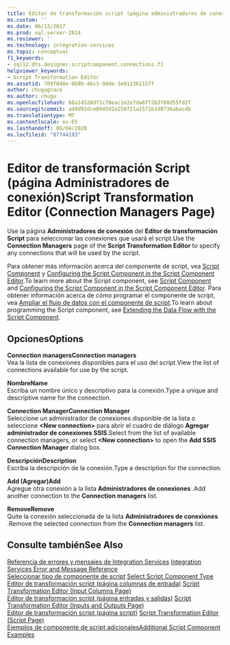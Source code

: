 ```yaml
---
title: Editor de transformación script (página administradores de conexión) | Microsoft Docs
ms.custom: ''
ms.date: 06/13/2017
ms.prod: sql-server-2014
ms.reviewer: ''
ms.technology: integration-services
ms.topic: conceptual
f1_keywords:
- sql12.dts.designer.scriptcomponent.connections.f1
helpviewer_keywords:
- Script Transformation Editor
ms.assetid: 709f048e-0b8b-46c3-9dde-3e912361157f
author: chugugrace
ms.author: chugu
ms.openlocfilehash: 68a14528df1c70eac1e2e7da6ff2b3f88d55fd2f
ms.sourcegitcommit: ad4d92dce894592a259721a1571b1d8736abacdb
ms.translationtype: MT
ms.contentlocale: es-ES
ms.lasthandoff: 08/04/2020
ms.locfileid: "87744193"
---
```

# <a name="script-transformation-editor-connection-managers-page"></a><span data-ttu-id="443b8-102">Editor de transformación Script (página Administradores de conexión)</span><span class="sxs-lookup"><span data-stu-id="443b8-102">Script Transformation Editor (Connection Managers Page)</span></span>
  <span data-ttu-id="443b8-103">Use la página **Administradores de conexión** del **Editor de transformación Script** para seleccionar las conexiones que usará el script.</span><span class="sxs-lookup"><span data-stu-id="443b8-103">Use the **Connection Managers** page of the **Script Transformation Editor** to specify any connections that will be used by the script.</span></span>  
  
 <span data-ttu-id="443b8-104">Para obtener más información acerca del componente de script, vea [Script Component](data-flow/transformations/script-component.md) y [Configuring the Script Component in the Script Component Editor](extending-packages-scripting/data-flow-script-component/configuring-the-script-component-in-the-script-component-editor.md).</span><span class="sxs-lookup"><span data-stu-id="443b8-104">To learn more about the Script component, see [Script Component](data-flow/transformations/script-component.md) and [Configuring the Script Component in the Script Component Editor](extending-packages-scripting/data-flow-script-component/configuring-the-script-component-in-the-script-component-editor.md).</span></span> <span data-ttu-id="443b8-105">Para obtener información acerca de cómo programar el componente de script, vea [Ampliar el flujo de datos con el componente de script](extending-packages-scripting/data-flow-script-component/extending-the-data-flow-with-the-script-component.md).</span><span class="sxs-lookup"><span data-stu-id="443b8-105">To learn about programming the Script component, see [Extending the Data Flow with the Script Component](extending-packages-scripting/data-flow-script-component/extending-the-data-flow-with-the-script-component.md).</span></span>  
  
## <a name="options"></a><span data-ttu-id="443b8-106">Opciones</span><span class="sxs-lookup"><span data-stu-id="443b8-106">Options</span></span>  
 <span data-ttu-id="443b8-107">**Connection managers**</span><span class="sxs-lookup"><span data-stu-id="443b8-107">**Connection managers**</span></span>  
 <span data-ttu-id="443b8-108">Vea la lista de conexiones disponibles para el uso del script.</span><span class="sxs-lookup"><span data-stu-id="443b8-108">View the list of connections available for use by the script.</span></span>  
  
 <span data-ttu-id="443b8-109">**Nombre**</span><span class="sxs-lookup"><span data-stu-id="443b8-109">**Name**</span></span>  
 <span data-ttu-id="443b8-110">Escriba un nombre único y descriptivo para la conexión.</span><span class="sxs-lookup"><span data-stu-id="443b8-110">Type a unique and descriptive name for the connection.</span></span>  
  
 <span data-ttu-id="443b8-111">**Connection Manager**</span><span class="sxs-lookup"><span data-stu-id="443b8-111">**Connection Manager**</span></span>  
 <span data-ttu-id="443b8-112">Seleccione un administrador de conexiones disponible de la lista o seleccione **\<New connection>** para abrir el cuadro de diálogo **Agregar administrador de conexiones SSIS**.</span><span class="sxs-lookup"><span data-stu-id="443b8-112">Select from the list of available connection managers, or select **\<New connection>** to open the **Add SSIS Connection Manager** dialog box.</span></span>  
  
 <span data-ttu-id="443b8-113">**Descripción**</span><span class="sxs-lookup"><span data-stu-id="443b8-113">**Description**</span></span>  
 <span data-ttu-id="443b8-114">Escriba la descripción de la conexión.</span><span class="sxs-lookup"><span data-stu-id="443b8-114">Type a description for the connection.</span></span>  
  
 <span data-ttu-id="443b8-115">**Add (Agregar)**</span><span class="sxs-lookup"><span data-stu-id="443b8-115">**Add**</span></span>  
 <span data-ttu-id="443b8-116">Agregue otra conexión a la lista **Administradores de conexiones** .</span><span class="sxs-lookup"><span data-stu-id="443b8-116">Add another connection to the **Connection managers** list.</span></span>  
  
 <span data-ttu-id="443b8-117">**Remove**</span><span class="sxs-lookup"><span data-stu-id="443b8-117">**Remove**</span></span>  
 <span data-ttu-id="443b8-118">Quite la conexión seleccionada de la lista **Administradores de conexiones** .</span><span class="sxs-lookup"><span data-stu-id="443b8-118">Remove the selected connection from the **Connection managers** list.</span></span>  
  
## <a name="see-also"></a><span data-ttu-id="443b8-119">Consulte también</span><span class="sxs-lookup"><span data-stu-id="443b8-119">See Also</span></span>  
 <span data-ttu-id="443b8-120">[Referencia de errores y mensajes de Integration Services](../../2014/integration-services/integration-services-error-and-message-reference.md) </span><span class="sxs-lookup"><span data-stu-id="443b8-120">[Integration Services Error and Message Reference](../../2014/integration-services/integration-services-error-and-message-reference.md) </span></span>  
 <span data-ttu-id="443b8-121">[Seleccionar tipo de componente de script](../../2014/integration-services/select-script-component-type.md) </span><span class="sxs-lookup"><span data-stu-id="443b8-121">[Select Script Component Type](../../2014/integration-services/select-script-component-type.md) </span></span>  
 <span data-ttu-id="443b8-122">[Editor de transformación script &#40;página columnas de entrada&#41;](../../2014/integration-services/script-transformation-editor-input-columns-page.md) </span><span class="sxs-lookup"><span data-stu-id="443b8-122">[Script Transformation Editor &#40;Input Columns Page&#41;](../../2014/integration-services/script-transformation-editor-input-columns-page.md) </span></span>  
 <span data-ttu-id="443b8-123">[Editor de transformación script &#40;página entradas y salidas&#41;](../../2014/integration-services/script-transformation-editor-inputs-and-outputs-page.md) </span><span class="sxs-lookup"><span data-stu-id="443b8-123">[Script Transformation Editor &#40;Inputs and Outputs Page&#41;](../../2014/integration-services/script-transformation-editor-inputs-and-outputs-page.md) </span></span>  
 <span data-ttu-id="443b8-124">[Editor de transformación script &#40;página script&#41;](../../2014/integration-services/script-transformation-editor-script-page.md) </span><span class="sxs-lookup"><span data-stu-id="443b8-124">[Script Transformation Editor &#40;Script Page&#41;](../../2014/integration-services/script-transformation-editor-script-page.md) </span></span>  
 [<span data-ttu-id="443b8-125">Ejemplos de componente de script adicionales</span><span class="sxs-lookup"><span data-stu-id="443b8-125">Additional Script Component Examples</span></span>](extending-packages-scripting-data-flow-script-component-examples/additional-script-component-examples.md)  
  
  
